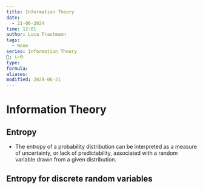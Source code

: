```yaml
---
title: Information Theory
date:
  - 21-06-2024
time: 12:01
author: Luca Trautmann
tags:
  - None
series: Information Theory
🍙: いや
type: 
formula: 
aliases: 
modified: 2024-06-21
---
```

# Information Theory
## Entropy
- The entropy of a probability distribution can be interpreted as a measure of uncertainty, or lack of predictability, associated with a random variable drawn from a given distribution. 

## Entropy for discrete random variables

